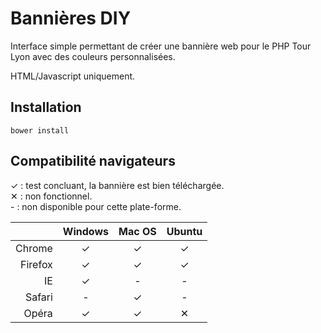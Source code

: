 # Bannières DIY 

Interface simple permettant de créer une bannière web pour le PHP Tour Lyon avec des couleurs personnalisées.

HTML/Javascript uniquement.

## Installation
 
```
bower install
```

## Compatibilité navigateurs

✓ : test concluant, la bannière est bien téléchargée.  
✕ : non fonctionnel.  
&#45; : non disponible pour cette plate-forme.

|   | Windows | Mac OS | Ubuntu |
|--:|:-------:|:------:|:------:|
| Chrome  | ✓ | ✓ | ✓ |
| Firefox | ✓ | ✓ | ✓ |
| IE      | ✓ | - | - |
| Safari  | - | ✓ | - |
| Opéra   | ✓ | ✓ | ✕ |
